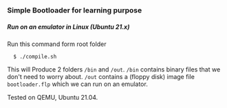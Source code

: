 ### Simple Bootloader for learning purpose
##### Run on an emulator in Linux (Ubuntu 21.x)
Run this command form root folder

```shell
  $ ./compile.sh
```
This will Produce 2 folders `/bin` and `/out`. `/bin` contains binary files that we don't need to worry about.
`/out` contains a (floppy disk) image file `bootloader.flp` which we can run on an emulator.

Tested on QEMU, Ubuntu 21.04.
